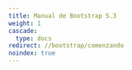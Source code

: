 ```yaml
---
title: Manual de Bootstrap 5.3
weight: 1
cascade:
  type: docs
redirect: //bootstrap/comenzando
noindex: true
---
```

